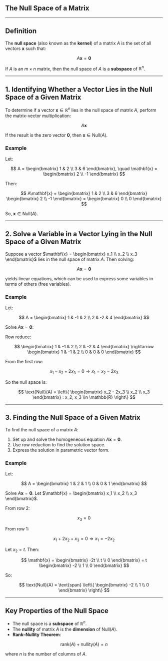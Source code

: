 ## **The Null Space of a Matrix**

---

## **Definition**

The **null space** (also known as the **kernel**) of a matrix $A$ is the set of all vectors $`\mathbf{x}`$ such that:

$$
A\mathbf{x} = \mathbf{0}
$$

If $A$ is an $`m \times n`$ matrix, then the null space of $A$ is a **subspace** of $`\mathbb{R}^n`$.

---

## **1. Identifying Whether a Vector Lies in the Null Space of a Given Matrix**

To determine if a vector $`\mathbf{x} \in \mathbb{R}^n`$ lies in the null space of matrix $A$, perform the matrix-vector multiplication:

$$
A\mathbf{x}
$$

If the result is the zero vector $`\mathbf{0}`$, then $`\mathbf{x} \in \text{Null}(A)`$.

### **Example**

Let:

$$
A = \begin{bmatrix} 1 & 2 \\ 3 & 6 \end{bmatrix}, \quad \mathbf{x} = \begin{bmatrix} 2 \\ -1 \end{bmatrix}
$$

Then:

$$
A\mathbf{x} = \begin{bmatrix} 1 & 2 \\ 3 & 6 \end{bmatrix} \begin{bmatrix} 2 \\ -1 \end{bmatrix} = \begin{bmatrix} 0 \\ 0 \end{bmatrix}
$$

So, $`\mathbf{x} \in \text{Null}(A)`$.

---

## **2. Solve a Variable in a Vector Lying in the Null Space of a Given Matrix**

Suppose a vector $`\mathbf{x} = \begin{bmatrix} x_1 \\ x_2 \\ x_3 \end{bmatrix}`$ lies in the null space of matrix $A$. Then solving:

$$
A\mathbf{x} = \mathbf{0}
$$

yields linear equations, which can be used to express some variables in terms of others (free variables).

### **Example**

Let:

$$
A = \begin{bmatrix} 1 & -1 & 2 \\ 2 & -2 & 4 \end{bmatrix}
$$

Solve $`A\mathbf{x} = \mathbf{0}`$:

Row reduce:

$$
\begin{bmatrix} 1 & -1 & 2 \\ 2 & -2 & 4 \end{bmatrix} \rightarrow \begin{bmatrix} 1 & -1 & 2 \\ 0 & 0 & 0 \end{bmatrix}
$$

From the first row:

$$
x_1 - x_2 + 2x_3 = 0 \Rightarrow x_1 = x_2 - 2x_3
$$

So the null space is:

$$
\text{Null}(A) = \left\{ \begin{bmatrix} x_2 - 2x_3 \\ x_2 \\ x_3 \end{bmatrix} : x_2, x_3 \in \mathbb{R} \right\}
$$

---

## **3. Finding the Null Space of a Given Matrix**

To find the null space of a matrix $A$:

1. Set up and solve the homogeneous equation $`A\mathbf{x} = \mathbf{0}`$.
2. Use row reduction to find the solution space.
3. Express the solution in parametric vector form.

### **Example**

Let:

$$
A = \begin{bmatrix} 1 & 2 & 1 \\ 0 & 0 & 1 \end{bmatrix}
$$

Solve $`A\mathbf{x} = \mathbf{0}`$. Let $`\mathbf{x} = \begin{bmatrix} x_1 \\ x_2 \\ x_3 \end{bmatrix}`$.

From row 2:

$$
x_3 = 0
$$

From row 1:

$$
x_1 + 2x_2 + x_3 = 0 \Rightarrow x_1 = -2x_2
$$

Let $x_2 = t$. Then:

$$
\mathbf{x} = \begin{bmatrix} -2t \\ t \\ 0 \end{bmatrix} = t \begin{bmatrix} -2 \\ 1 \\ 0 \end{bmatrix}
$$

So:

$$
\text{Null}(A) = \text{span} \left\{ \begin{bmatrix} -2 \\ 1 \\ 0 \end{bmatrix} \right\}
$$

---

## **Key Properties of the Null Space**

* The null space is a **subspace** of $`\mathbb{R}^n`$.
* The **nullity** of matrix $A$ is the **dimension** of $`\text{Null}(A)`$.
* **Rank–Nullity Theorem**:

$$
\text{rank}(A) + \text{nullity}(A) = n
$$

where $n$ is the number of columns of $A$.
